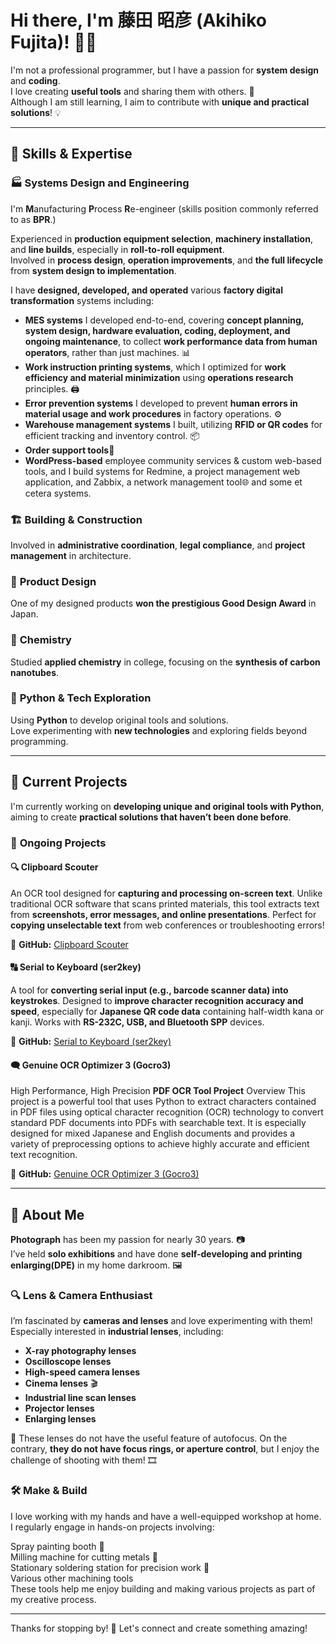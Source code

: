 # Hi there, I'm 藤田 昭彦 (Akihiko Fujita)! 👋✨  
I'm not a professional programmer, but I have a passion for **system design** and **coding**.   <BR>
I love creating **useful tools** and sharing them with others. 🚀   <BR>
Although I am still learning, I aim to contribute with **unique and practical solutions**! 💡   <BR>

---

## 🔧 Skills & Expertise  
### 🏭 **Systems Design and Engineering**  
I'm **M**anufacturing **P**rocess **R**e-engineer (skills position commonly referred to as **BPR**.)<BR>

Experienced in **production equipment selection**, **machinery installation**, and **line builds**, especially in **roll-to-roll equipment**.  <BR>
Involved in **process design**, **operation improvements**, and **the full lifecycle** from **system design to implementation**.  <BR>

I have **designed, developed, and operated** various **factory digital transformation** systems including:  <BR>  
   - **MES systems** I developed end-to-end, covering **concept planning, system design, hardware evaluation, coding, deployment, and ongoing maintenance**, to collect **work performance data from human operators**, rather than just machines. 📊  
   - **Work instruction printing systems**, which I optimized for **work efficiency and material minimization** using **operations research** principles. 🖨️  
   - **Error prevention systems** I developed to prevent **human errors in material usage and work procedures** in factory operations. ⚙️  
   - **Warehouse management systems** I built, utilizing **RFID or QR codes** for efficient tracking and inventory control. 📦  
   - **Order support tools**📃
   - **WordPress-based** employee community services & custom web-based tools, and I build systems for Redmine, a project management web application, and Zabbix, a network management tool🌐 and some et cetera systems.


### 🏗️ **Building & Construction**  
 Involved in **administrative coordination**, **legal compliance**, and **project management** in architecture.  

### 🎨 **Product Design**  
 One of my designed products **won the prestigious Good Design Award** in Japan.  

### 🧪 **Chemistry**  
 Studied **applied chemistry** in college, focusing on the **synthesis of carbon nanotubes**.  

### 🐍 **Python & Tech Exploration**  
 Using **Python** to develop original tools and solutions.   <BR>
 Love experimenting with **new technologies** and exploring fields beyond programming.   <BR>

---

## 🎯 Current Projects  
I'm currently working on **developing unique and original tools with Python**, aiming to create **practical solutions that haven’t been done before**.  

### 📌 **Ongoing Projects**  
#### 🔍 Clipboard Scouter  
An OCR tool designed for **capturing and processing on-screen text**. Unlike traditional OCR software that scans printed materials, this tool extracts text from **screenshots, error messages, and online presentations**. Perfect for **copying unselectable text** from web conferences or troubleshooting errors!  

🔗 **GitHub:** [Clipboard Scouter](https://github.com/Akihiko-Fuji/scouter)  

#### 🔠 Serial to Keyboard (ser2key)  
A tool for **converting serial input (e.g., barcode scanner data) into keystrokes**. Designed to **improve character recognition accuracy and speed**, especially for **Japanese QR code data** containing half-width kana or kanji. Works with **RS-232C, USB, and Bluetooth SPP** devices.  

🔗 **GitHub:** [Serial to Keyboard (ser2key)](https://github.com/Akihiko-Fuji/ser2key)  

#### 🗨️ Genuine OCR Optimizer 3 (Gocro3)  
High Performance, High Precision **PDF OCR Tool Project** Overview This project is a powerful tool that uses Python to extract characters contained in PDF files using optical character recognition (OCR) technology to convert standard PDF documents into PDFs with searchable text. It is especially designed for mixed Japanese and English documents and provides a variety of preprocessing options to achieve highly accurate and efficient text recognition.

🔗 **GitHub:** [Genuine OCR Optimizer 3 (Gocro3)](https://github.com/Akihiko-Fuji/gocro3)  

---

## 📸 About Me  
**Photograph** has been my passion for nearly 30 years. 📷  
I’ve held **solo exhibitions** and have done **self-developing and printing enlarging(DPE)** in my home darkroom. 🖼️  

### 🔍 **Lens & Camera Enthusiast**
 I’m fascinated by **cameras and lenses** and love experimenting with them!  
 Especially interested in **industrial lenses**, including:  
   - **X-ray photography lenses**  
   - **Oscilloscope lenses**  
   - **High-speed camera lenses**  
   - **Cinema lenses** 🎬  
   - **Industrial line scan lenses**  
   - **Projector lenses**  
   - **Enlarging lenses**  

📌 These lenses do not have the useful feature of autofocus. On the contrary, **they do not have focus rings, or aperture control**, but I enjoy the challenge of shooting with them! 🎞️  

### 🛠️ **Make & Build**
I love working with my hands and have a well-equipped workshop at home. I regularly engage in hands-on projects involving:

Spray painting booth 🎨<BR>
Milling machine for cutting metals 🔩<BR>
Stationary soldering station for precision work 🔧<BR>
Various other machining tools<BR>
These tools help me enjoy building and making various projects as part of my creative process.<BR>

---

Thanks for stopping by! 🚀 Let's connect and create something amazing!  
